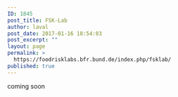 ```yaml
---
ID: 1845
post_title: FSK-Lab
author: laval
post_date: 2017-01-16 18:54:03
post_excerpt: ""
layout: page
permalink: >
  https://foodrisklabs.bfr.bund.de/index.php/fsklab/
published: true
---
```

coming soon